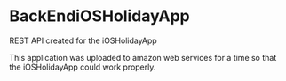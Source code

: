# BackEndiOSHolidayApp
 REST API created for the iOSHolidayApp

This application was uploaded to amazon web services for a time so that the iOSHolidayApp could work properly.
